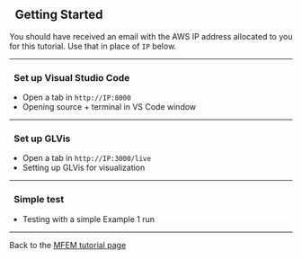 ## <i class="fa fa-play-circle"></i>&nbsp; Getting Started

You should have received an email with the AWS IP address allocated to
you for this tutorial. Use that in place of `IP` below.

---

### <i class="fa fa-check-square-o"></i>&nbsp; Set up Visual Studio Code
- Open a tab in `http://IP:8000`
- Opening source + terminal in VS Code window

---

### <i class="fa fa-check-square-o"></i>&nbsp; Set up GLVis
- Open a tab in `http://IP:3000/live`
- Setting up GLVis for visualization

---

### <i class="fa fa-check-square-o"></i>&nbsp; Simple test
- Testing with a simple Example 1 run

---

Back to the [MFEM tutorial page](index.md)

<script type="text/x-mathjax-config">MathJax.Hub.Config({TeX: {equationNumbers: {autoNumber: "all"}}, tex2jax: {inlineMath: [['$','$']]}});</script>
<script type="text/javascript" src="https://cdnjs.cloudflare.com/ajax/libs/mathjax/2.7.2/MathJax.js?config=TeX-AMS_HTML"></script>
